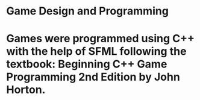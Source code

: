 # Game Design and Programming
# 
# Games were programmed using C++ with the help of SFML following the textbook: Beginning C++ Game Programming 2nd Edition by John Horton.